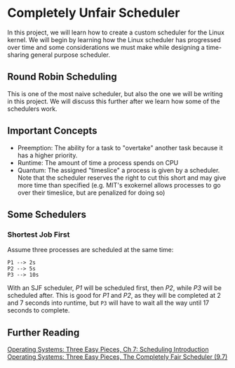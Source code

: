 # Completely Unfair Scheduler
In this project, we will learn how to create a custom scheduler for the Linux kernel. We will begin by learning how the Linux scheduler has progressed over time and some considerations we must make while designing a time-sharing general purpose scheduler.

## Round Robin Scheduling
This is one of the most naive scheduler, but also the one we will be writing in this project.  We will discuss this further after we learn how some of the schedulers work.

## Important Concepts
- Preemption: The ability for a task to "overtake" another task because it has a higher priority.
- Runtime: The amount of time a process spends on CPU
- Quantum: The assigned "timeslice" a process is given by a scheduler. Note that the scheduler reserves the right to cut this short and may give more time than specified (e.g. MIT's exokernel allows processes to go over their timeslice, but are penalized for doing so)

## Some Schedulers
### Shortest Job First
Assume three processes are scheduled at the same time:
```
P1 --> 2s
P2 --> 5s
P3 --> 10s
```
With an SJF scheduler, *P1* will be scheduled first, then *P2*, while *P3* will be scheduled after. This is good for *P1* and *P2*, as they will be completed at 2 and 7 seconds into runtime, but `P3` will have to wait all the way until 17 seconds to complete.

## Further Reading
[Operating Systems: Three Easy Pieces, Ch 7: Scheduling Introduction](https://pages.cs.wisc.edu/~remzi/OSTEP/cpu-sched.pdf)  
[Operating Systems: Three Easy Pieces, The Completely Fair Scheduler (9.7)](https://pages.cs.wisc.edu/~remzi/OSTEP/cpu-sched-lottery.pdf)  
